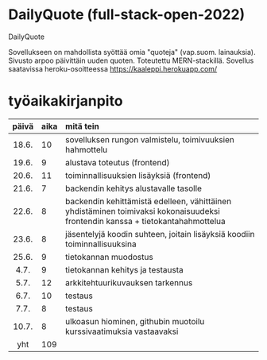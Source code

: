 # DailyQuote (full-stack-open-2022)

DailyQuote

Sovellukseen on mahdollista syöttää omia "quoteja" (vap.suom. lainauksia). Sivusto arpoo päivittäin uuden quoten. Toteutettu MERN-stackillä. Sovellus saatavissa heroku-osoitteessa https://kaaleppi.herokuapp.com/



# työaikakirjanpito

| päivä | aika | mitä tein  |
| :----:|:-----| :-----|
| 18.6. | 10   | sovelluksen rungon valmistelu, toimivuuksien hahmottelu |
| 19.6. | 9    | alustava toteutus (frontend) |
| 20.6. | 11   | toiminnallisuuksien lisäyksiä (frontend)|
| 21.6. | 7    | backendin kehitys alustavalle tasolle |
| 22.6. | 8    | backendin kehittämistä edelleen, vähittäinen yhdistäminen toimivaksi kokonaisuudeksi frontendin kanssa + tietokantahahmottelua |
| 23.6. | 8    | jäsentelyjä koodin suhteen, joitain lisäyksiä koodiin toiminnallisuuksina |
| 25.6. | 9    | tietokannan muodostus |
| 4.7.  | 9    | tietokannan kehitys ja testausta|
| 5.7.  | 12   | arkkitehtuurikuvauksen tarkennus |
| 6.7.  | 10   | testaus |
| 7.7.  | 8    | testaus |
| 10.7. | 8    | ulkoasun hiominen, githubin muotoilu kurssivaatimuksia vastaavaksi |
| yht   | 109  | 
